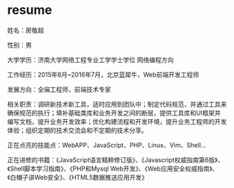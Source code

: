 # resume

姓名：房敬超  

性别：男  

大学学历：济南大学网络工程专业工学学士学位 网络编程方向 

工作经历：2015年8月~2016年7月，北京蓝犀牛，Web前端开发工程师

发展方向：全端工程师，前端技术专家

相关职责：调研新技术新工具，适时应用到团队中；制定代码规范，并通过工具来确保规范的执行；填补基础类库和业务开发之间的断层，提供工具库和UI框架并编写文档，提升业务开发效率；优化构建流程和开发环境，提升业务工程师的开发体验；组织定期的技术交流会和不定期的技术分享。

正在点亮的技能点：WebAPP、JavaScript、PHP、Linux、Vim、Shell...

正在进修的书籍：《JavaScript语言精粹修订版》、《Javascript权威指南第6版》、《Shell脚本学习指南》、《PHP和Mysql Web开发》、《Web应用安全权威指南》、《白帽子讲Web安全》、《HTML5数据推送应用开发》
